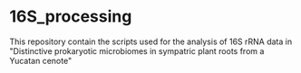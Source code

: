 # 16S_processing

This repository contain the scripts used for the analysis of 16S rRNA data in "Distinctive prokaryotic microbiomes in sympatric plant roots from a Yucatan cenote"
